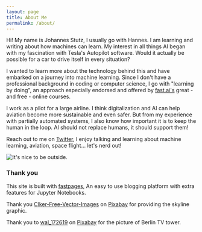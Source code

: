```yaml
---
layout: page
title: About Me
permalink: /about/
---
```


Hi! My name is Johannes Stutz, I usually go with Hannes. I am learning and writing about how machines can learn. My interest in all things AI began with my fascination with Tesla's Autopilot software. Would it actually be possible for a car to drive itself in every situation?

I wanted to learn more about the technology behind this and have embarked on a journey into machine learning. Since I don't have a professional background in coding or computer science, I go with "learning by doing", an approach especially endorsed and offered by [fast.ai's](https://www.fast.ai/) great - and free - online courses.

I work as a pilot for a large airline. I think digitalization and AI can help aviation become more sustainable and even safer. But from my experience with partially automated systems, I also know how important it is to keep the human in the loop. AI should not replace humans, it should support them!

Reach out to me on [Twitter](https://twitter.com/daflowjoe), I enjoy talking and learning about machine learning, aviation, space flight... let's nerd out!

![]({{site.baseurl}}/images/hannes.jpg "It's nice to be outside.")

### Thank you

This site is built with [fastpages](https://github.com/fastai/fastpages), An easy to use blogging platform with extra features for Jupyter Notebooks.

Thank you <a href="https://pixabay.com/de/users/clker-free-vector-images-3736/?utm_source=link-attribution&amp;utm_medium=referral&amp;utm_campaign=image&amp;utm_content=307382">Clker-Free-Vector-Images</a> on <a href="https://pixabay.com/de/?utm_source=link-attribution&amp;utm_medium=referral&amp;utm_campaign=image&amp;utm_content=307382">Pixabay</a> for providing the skyline graphic.

Thank you to <a href="https://pixabay.com/de/users/wal_172619-12138562/?utm_source=link-attribution&amp;utm_medium=referral&amp;utm_campaign=image&amp;utm_content=5100277">wal_172619</a> on <a href="https://pixabay.com/de/?utm_source=link-attribution&amp;utm_medium=referral&amp;utm_campaign=image&amp;utm_content=5100277">Pixabay</a> for the picture of Berlin TV tower.
